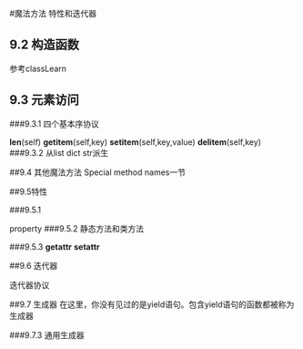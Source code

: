 #魔法方法 特性和迭代器

## 9.2 构造函数
 
参考classLearn

## 9.3 元素访问

###9.3.1 四个基本序协议

__len__(self)
__getitem__(self,key)
__setitem__(self,key,value)
__delitem__(self,key)
###9.3.2 从list dict str派生


##9.4 其他魔法方法
Special method names一节

##9.5特性


###9.5.1

property
###9.5.2
静态方法和类方法


###9.5.3 __getattr__  __setattr__

##9.6 迭代器

迭代器协议


  

##9.7 生成器
在这里，你没有见过的是yield语句。包含yield语句的函数都被称为生成器

###9.7.3 通用生成器

